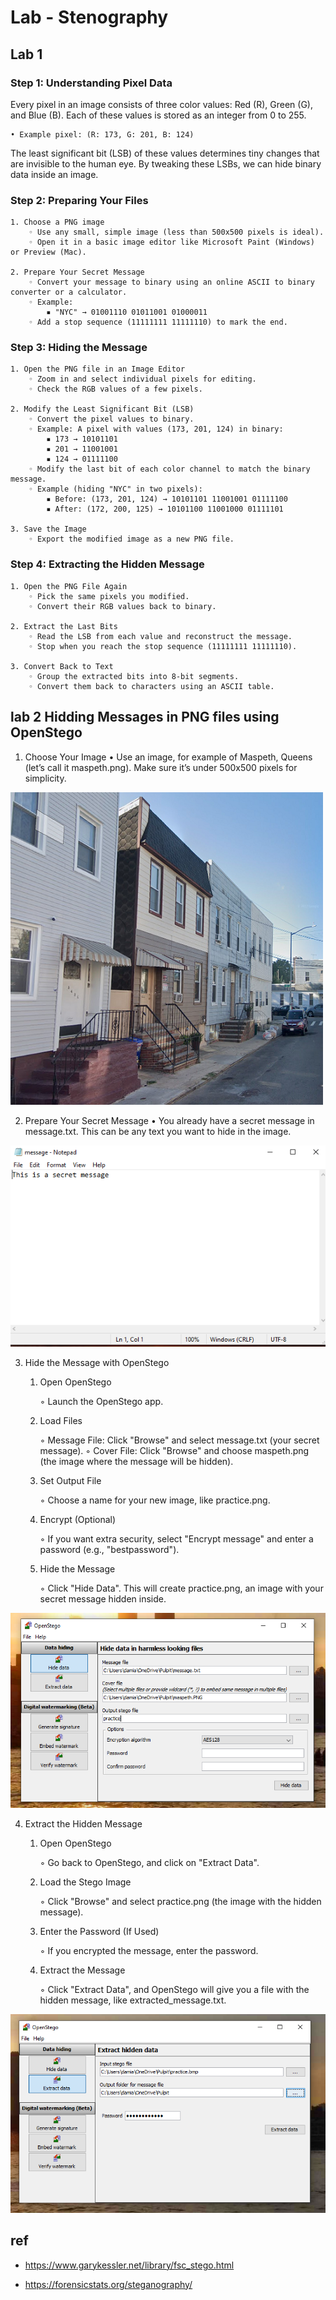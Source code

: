 # Lab - Stenography

## Lab 1

### Step 1: Understanding Pixel Data

Every pixel in an image consists of three color values: Red (R), Green (G), and Blue (B). Each of these values is stored as an integer from 0 to 255.

    • Example pixel: (R: 173, G: 201, B: 124)

The least significant bit (LSB) of these values determines tiny changes that are invisible to the human eye. By tweaking these LSBs, we can hide binary data inside an image.

### Step 2: Preparing Your Files

    1. Choose a PNG image
        ◦ Use any small, simple image (less than 500x500 pixels is ideal).
        ◦ Open it in a basic image editor like Microsoft Paint (Windows) or Preview (Mac).
        
    2. Prepare Your Secret Message
        ◦ Convert your message to binary using an online ASCII to binary converter or a calculator.
        ◦ Example:
            ▪ "NYC" → 01001110 01011001 01000011
        ◦ Add a stop sequence (11111111 11111110) to mark the end.

### Step 3: Hiding the Message

    1. Open the PNG file in an Image Editor
        ◦ Zoom in and select individual pixels for editing.
        ◦ Check the RGB values of a few pixels.

    2. Modify the Least Significant Bit (LSB)
        ◦ Convert the pixel values to binary.
        ◦ Example: A pixel with values (173, 201, 124) in binary:
            ▪ 173 → 10101101
            ▪ 201 → 11001001
            ▪ 124 → 01111100
        ◦ Modify the last bit of each color channel to match the binary message.
        ◦ Example (hiding "NYC" in two pixels):
            ▪ Before: (173, 201, 124) → 10101101 11001001 01111100
            ▪ After: (172, 200, 125) → 10101100 11001000 01111101

    3. Save the Image
        ◦ Export the modified image as a new PNG file.

### Step 4: Extracting the Hidden Message

    1. Open the PNG File Again
        ◦ Pick the same pixels you modified.
        ◦ Convert their RGB values back to binary.

    2. Extract the Last Bits
        ◦ Read the LSB from each value and reconstruct the message.
        ◦ Stop when you reach the stop sequence (11111111 11111110).

    3. Convert Back to Text
        ◦ Group the extracted bits into 8-bit segments.
        ◦ Convert them back to characters using an ASCII table.

## lab 2 Hidding Messages in PNG files using OpenStego

1. Choose Your Image
    • Use an image, for example of Maspeth, Queens (let’s call it maspeth.png). Make sure it’s under 500x500 pixels for simplicity.

![small_image](../../../../images/computer_forensic/stenography/small_image.png)

2. Prepare Your Secret Message
    • You already have a secret message in message.txt. This can be any text you want to hide in the image.

![message](../../../../images/computer_forensic/stenography/message.png)

3. Hide the Message with OpenStego

    1. Open OpenStego

        ◦ Launch the OpenStego app.

    2. Load Files

        ◦ Message File: Click "Browse" and select message.txt (your secret message).
        ◦ Cover File: Click "Browse" and choose maspeth.png (the image where the message will be hidden).

    3. Set Output File

        ◦ Choose a name for your new image, like practice.png.

    4. Encrypt (Optional)

        ◦ If you want extra security, select "Encrypt message" and enter a password (e.g., "bestpassword").

    5. Hide the Message

        ◦ Click "Hide Data". This will create practice.png, an image with your secret message hidden inside.

![hide_message](../../../../images/computer_forensic/stenography/hide_message.png)

4. Extract the Hidden Message

    1. Open OpenStego

        ◦ Go back to OpenStego, and click on "Extract Data".

    2. Load the Stego Image

        ◦ Click "Browse" and select practice.png (the image with the hidden message).

    3. Enter the Password (If Used)

        ◦ If you encrypted the message, enter the password.

    4. Extract the Message

        ◦ Click "Extract Data", and OpenStego will give you a file with the hidden message, like extracted_message.txt.

![extract_message](../../../../images/computer_forensic/stenography/extract_message.png)

## ref

- https://www.garykessler.net/library/fsc_stego.html

- https://forensicstats.org/steganography/